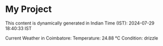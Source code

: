 # My Project

This content is dynamically generated in Indian Time (IST): 2024-07-29 18:40:33 IST


Current Weather in Coimbatore:
Temperature: 24.88 °C
Condition: drizzle
